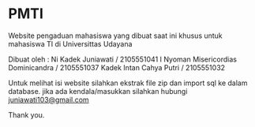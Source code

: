 # PMTI
Website pengaduan mahasiswa yang dibuat saat ini khusus untuk mahasiswa TI di Universittas Udayana

Dibuat oleh :
    Ni Kadek Juniawati                  / 2105551041
    I Nyoman Misericordias Dominicandra / 2105551037
    Kadek Intan Cahya Putri             / 2105551032
    
    
Untuk melihat isi website silahkan ekstrak file zip dan import sql ke dalam database.
jika ada kendala/masukkan silahkan hubungi juniawati103@gmail.com

Thank you.
